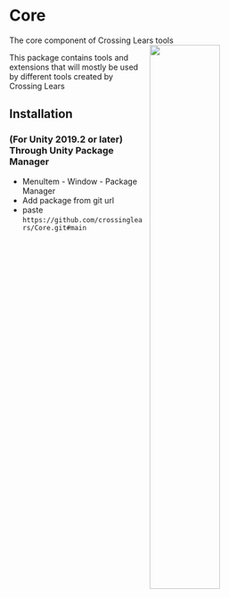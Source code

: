 # Core
The core component of Crossing Lears tools
<img src="https://github.com/user-attachments/assets/635f1ca3-ccb6-4b10-b55e-514b805c2d91" align="right" style="margin-left: 10px; width: 50%;"/>

This package contains tools and extensions that will mostly be used by different tools created by Crossing Lears

## Installation
### (For Unity 2019.2 or later) Through Unity Package Manager
 * MenuItem - Window - Package Manager
 * Add package from git url
 * paste ```https://github.com/crossinglears/Core.git#main```

